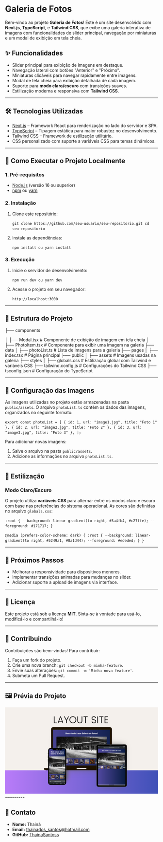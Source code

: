
# Galeria de Fotos

Bem-vindo ao projeto **Galeria de Fotos**! Este é um site desenvolvido com **Next.js**, **TypeScript**, e **Tailwind CSS**, que exibe uma galeria interativa de imagens com funcionalidades de slider principal, navegação por miniaturas e um modal de exibição em tela cheia.

## ✨ Funcionalidades

- Slider principal para exibição de imagens em destaque.
- Navegação lateral com botões "Anterior" e "Próximo".
- Miniaturas clicáveis para navegar rapidamente entre imagens.
- Modal de tela cheia para exibição detalhada de cada imagem.
- Suporte para **modo claro/escuro** com transições suaves.
- Estilização moderna e responsiva com **Tailwind CSS**.

---

## 🛠️ Tecnologias Utilizadas

- [Next.js](https://nextjs.org/) – Framework React para renderização no lado do servidor e SPA.
- [TypeScript](https://www.typescriptlang.org/) – Tipagem estática para maior robustez no desenvolvimento.
- [Tailwind CSS](https://tailwindcss.com/) – Framework de estilização utilitário.
- CSS personalizado com suporte a variáveis CSS para temas dinâmicos.

---

## 🚀 Como Executar o Projeto Localmente

### 1. Pré-requisitos

- [Node.js](https://nodejs.org/) (versão 16 ou superior)
- [npm](https://www.npmjs.com/) ou [yarn](https://yarnpkg.com/)

### 2. Instalação

1. Clone este repositório:

   `git clone https://github.com/seu-usuario/seu-repositorio.git
   cd seu-repositorio` 

2.  Instale as dependências:
  
    `npm install
     ou
    yarn install` 
    

### 3. Execução

1.  Inicie o servidor de desenvolvimento:
    
    `npm run dev
      ou
    yarn dev` 
    
2.  Acesse o projeto em seu navegador:
    
    `http://localhost:3000` 
    

----------

## 📂 Estrutura do Projeto

├── components

│   ├── Modal.tsx  # Componente de exibição de imagem em tela cheia
│   ├── PhotoItem.tsx    # Componente para exibir uma imagem na galeria
├── data
│   ├── photoList.ts   # Lista de imagens para a galeria
├── pages
│   ├── index.tsx     # Página principal
├── public
│   ├── assets       # Imagens usadas na galeria
├── styles
│   ├── globals.css      # Estilização global com Tailwind e variáveis CSS
├── tailwind.config.js     # Configurações do Tailwind CSS
├── tsconfig.json          # Configuração do TypeScript

----------

## 📸 Configuração das Imagens

As imagens utilizadas no projeto estão armazenadas na pasta `public/assets`. O arquivo `photoList.ts` contém os dados das imagens, organizados no seguinte formato:

`export const photoList = [
  { id: 1, url: "image1.jpg", title: "Foto 1" },
  { id: 2, url: "image2.jpg", title: "Foto 2" },
  { id: 3, url: "image3.jpg", title: "Foto 3" },
];` 

Para adicionar novas imagens:

1.  Salve o arquivo na pasta `public/assets`.
2.  Adicione as informações no arquivo `photoList.ts`.

----------

## 🎨 Estilização

### Modo Claro/Escuro

O projeto utiliza **variáveis CSS** para alternar entre os modos claro e escuro com base nas preferências do sistema operacional. As cores são definidas no arquivo `globals.css`:

`:root {
  --background: linear-gradient(to right, #3a4fb4, #c27ffe);
  --foreground: #171717;
}`

`@media (prefers-color-scheme: dark) {
  :root {
    --background: linear-gradient(to right, #5249a1, #0a1d44);
    --foreground: #ededed;
  }
}`

----------

## 🧩 Próximos Passos

-   Melhorar a responsividade para dispositivos menores.
-   Implementar transições animadas para mudanças no slider.
-   Adicionar suporte a upload de imagens via interface.

----------

## 📝 Licença

Este projeto está sob a licença **MIT**. Sinta-se à vontade para usá-lo, modificá-lo e compartilhá-lo!

----------

## 🤝 Contribuindo

Contribuições são bem-vindas! Para contribuir:

1.  Faça um fork do projeto.
2.  Crie uma nova branch: `git checkout -b minha-feature`.
3.  Envie suas alterações: `git commit -m 'Minha nova feature'`.
4.  Submeta um Pull Request.

----------

## 🖼️ Prévia do Projeto

<img src="/public/assets/Captura do site.png" alt="Captura do layout">
----------

## 💬 Contato

-   **Nome:** Thainá
-   **Email:** thainados_santos@hotmail.com
-   **GitHub:** [ThainaSantoss](https://github.com/ThainaSantoss)